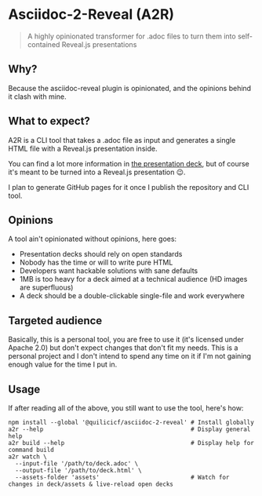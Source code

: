 # Asciidoc-2-Reveal (A2R)

> A highly opinionated transformer for .adoc files to turn them into self-contained Reveal.js presentations

## Why?

Because the asciidoc-reveal plugin is opinionated, and the opinions behind it clash with mine.

## What to expect?

A2R is a CLI tool that takes a .adoc file as input and generates a single HTML file with a Reveal.js presentation inside.

You can find a lot more information in [the presentation deck](./test/deck.adoc), but of course it's meant to be turned into a Reveal.js presentation :wink:.

I plan to generate GitHub pages for it once I publish the repository and CLI tool.

## Opinions

A tool ain't opinionated without opinions, here goes:

* Presentation decks should rely on open standards
* Nobody has the time or will to write pure HTML
* Developers want hackable solutions with sane defaults
* 1MB is too heavy for a deck aimed at a technical audience (HD images are superfluous)
* A deck should be a double-clickable single-file and work everywhere

## Targeted audience

Basically, this is a personal tool, you are free to use it (it's licensed under Apache 2.0) but don't expect changes that don't fit my needs. This is a personal project and I don't intend to spend any time on it if I'm not gaining enough value for the time I put in.

## Usage

If after reading all of the above, you still want to use the tool, here's how:

```shell
npm install --global '@quilicicf/asciidoc-2-reveal' # Install globally
a2r --help                                          # Display general help
a2r build --help                                    # Display help for command build
a2r watch \
  --input-file '/path/to/deck.adoc' \
  --output-file '/path/to/deck.html' \
  --assets-folder 'assets'                          # Watch for changes in deck/assets & live-reload open decks
```
